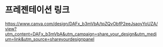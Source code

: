 # 프레젠테이션 링크
https://www.canva.com/design/DAFx_b3mVbA/tpZQvObfP2eeJsaoyYoUZA/view?utm_content=DAFx_b3mVbA&utm_campaign=share_your_design&utm_medium=link&utm_source=shareyourdesignpanel
